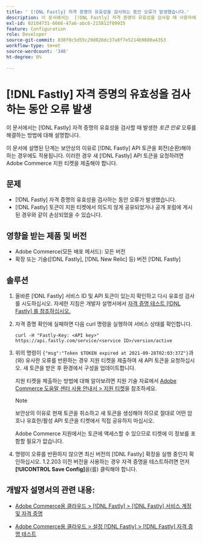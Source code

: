 ```yaml
---
title: ' [!DNL Fastly] 자격 증명의 유효성을 검사하는 동안 오류가 발생했습니다.'
description: 이 문서에서는  [!DNL Fastly] 자격 증명의 유효성을 검사할 때 사용자에게 오류가 발생하는 문제에 대한 해결 방법을 제공합니다.
exl-id: 02104731-6666-47a6-abc6-215812f09915
feature: Configuration
role: Developer
source-git-commit: 838f0c5d55c29d026dc37a8f7e5214b9880a4353
workflow-type: tm+mt
source-wordcount: '346'
ht-degree: 0%

---
```


# [!DNL Fastly] 자격 증명의 유효성을 검사하는 동안 오류 발생

이 문서에서는 [!DNL Fastly] 자격 증명의 유효성을 검사할 때 발생한 *토큰 만료* 오류를 해결하는 방법에 대해 설명합니다.

이 문서에 설명된 단계는 보안상의 이유로 [!DNL Fastly] API 토큰을 회전(순환)해야 하는 경우에도 적용됩니다. 이러한 경우 새 [!DNL Fastly] API 토큰을 요청하려면 Adobe Commerce 지원 티켓을 제출해야 합니다.

## 문제

* [!DNL Fastly] 자격 증명의 유효성을 검사하는 동안 오류가 발생했습니다.
* [!DNL Fastly] 토큰이 지원 티켓에서 의도치 않게 공유되었거나 공개 포럼에 게시된 경우와 같이 손상되었을 수 있습니다.

## 영향을 받는 제품 및 버전

* Adobe Commerce(모든 배포 메서드): 모든 버전
* 확장 또는 기술([!DNL Fastly], [!DNL New Relic] 등) 버전 [!DNL Fastly]

## 솔루션

1. 올바른 [!DNL Fastly] 서비스 ID 및 API 토큰이 있는지 확인하고 다시 유효성 검사를 시도하십시오. 자세한 지침은 개발자 설명서에서 [자격 증명 테스트 [!DNL Fastly] 를 참조하십시오.](https://experienceleague.adobe.com/en/docs/commerce-cloud-service/user-guide/cdn/setup-fastly/fastly-configuration?lang=en#test-the-fastly-credentials)
1. 자격 증명 확인에 실패하면 다음 curl 명령을 실행하여 서비스 상태를 확인합니다.

   ```curl
   curl -H "Fastly-Key: <API key>" https://api.fastly.com/service/<service ID>/version/active
   ```

1. 위의 명령이 `{"msg":"Token $TOKEN expired at 2021-09-28T02:03:37Z"}`과(와) 유사한 오류를 반환하는 경우 지원 티켓을 제출하여 새 API 토큰을 요청하십시오. 새 토큰을 받은 후 환경에서 구성을 업데이트합니다.

   지원 티켓을 제출하는 방법에 대해 알아보려면 지원 기술 자료에서 [Adobe Commerce 도움말 센터 사용 안내서 > 지원 티켓](/help/help-center-guide/help-center/magento-help-center-user-guide.md#support-tickets)을 참조하세요.

   >[!NOTE]
   >
   >보안상의 이유로 현재 토큰을 취소하고 새 토큰을 생성해야 하므로 절대로 어떤 암호나 유효한/활성 API 토큰을 티켓에서 직접 공유하지 마십시오.
   >
   >Adobe Commerce 지원에서는 토큰에 액세스할 수 있으므로 티켓에 이 정보를 포함할 필요가 없습니다.

1. 명령이 오류를 반환하지 않으면 최신 버전의 [!DNL Fastly] 확장을 실행 중인지 확인하십시오. 1.2.203 이전 버전을 사용하는 경우 자격 증명을 테스트하려면 먼저 **[!UICONTROL Save Config]**&#x200B;을(를) 클릭해야 합니다.

## 개발자 설명서의 관련 내용:

* [Adobe Commerce용 클라우드 > [!DNL Fastly] > [!DNL Fastly] 서비스 계정 및 자격 증명](https://experienceleague.adobe.com/en/docs/commerce-cloud-service/user-guide/cdn/fastly?lang=en#fastly-service-account-and-credentials)

* [Adobe Commerce용 클라우드 > 설정 [!DNL Fastly] > [!DNL Fastly] 자격 증명 테스트](https://experienceleague.adobe.com/en/docs/commerce-cloud-service/user-guide/cdn/setup-fastly/fastly-configuration?lang=en#test-the-fastly-credentials)
